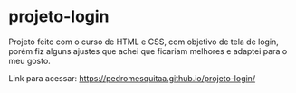 # projeto-login
Projeto feito com o curso de HTML e CSS, com objetivo de tela de login, 
porém fiz alguns ajustes que achei que ficariam melhores e adaptei para o meu gosto.


Link para acessar:
https://pedromesquitaa.github.io/projeto-login/
